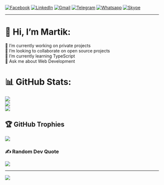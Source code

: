 [![Facebook](https://img.shields.io/badge/Facebook-%231877F2.svg?logo=Facebook&logoColor=white)](https://facebook.com/https://www.facebook.com/martik.avagyan.1/) [![LinkedIn](https://img.shields.io/badge/LinkedIn-%230077B5.svg?logo=linkedin&logoColor=white)](https://linkedin.com/in/https://www.linkedin.com/in/martik/) [![Gmail](https://img.shields.io/badge/gmail-%231877F2.svg?logo=gmail&logoColor=white)](mailto:martikavagyan1@gmail.com) [![Telegram](https://img.shields.io/badge/Telegram-%231877F2.svg?logo=telegram&logoColor=white)](https://t.me/martikavagyan) [![Whatsapp](https://img.shields.io/badge/Whatsapp-%231877F2.svg?logo=whatsapp&logoColor=white)](https://wa.me/37477420419) [![Skype](https://img.shields.io/badge/Skype-%231877F2.svg?logo=skype&logoColor=white)](https://join.skype.com/lFwCNEcSv3gc)

---

# 👋 Hi, I’m Martik:
🔭 I’m currently working on private projects<br>👯 I’m looking to collaborate on open source projects<br>🌱 I’m currently learning TypeScript<br>💬 Ask me about Web Development

# 📊 GitHub Stats:
![](https://github-readme-stats.vercel.app/api?username=m-avagyan&theme=default&hide_border=true&include_all_commits=true&count_private=true)<br/>
![](https://github-readme-streak-stats.herokuapp.com/?user=m-avagyan&theme=default&hide_border=true)<br/>
![](https://github-readme-stats.vercel.app/api/top-langs/?username=m-avagyan&theme=default&hide_border=true&include_all_commits=true&count_private=true)

## 🏆 GitHub Trophies
![](https://github-profile-trophy.vercel.app/?username=m-avagyan&theme=discord&no-frame=true&no-bg=true&margin-w=4)

### ✍️ Random Dev Quote
![](https://quotes-github-readme.vercel.app/api?type=horizontal&theme=light)

---
![](https://komarev.com/ghpvc/?username=m-avagyan)
